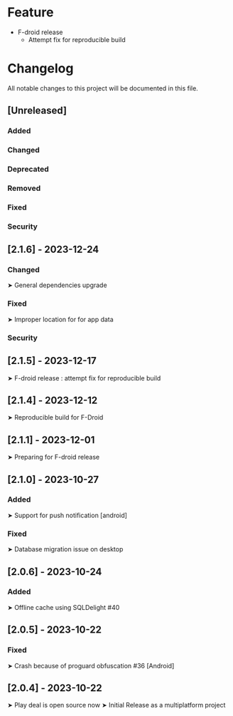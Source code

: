# Feature

- F-droid release
  - Attempt fix for reproducible build

# Changelog

All notable changes to this project will be documented in this file.

## [Unreleased]

### Added

### Changed

### Deprecated

### Removed

### Fixed

### Security

## [2.1.6] - 2023-12-24

### Changed

➤ General dependencies upgrade

### Fixed

➤ Improper location for for app data

### Security

## [2.1.5] - 2023-12-17

➤ F-droid release : attempt fix for reproducible build

## [2.1.4] - 2023-12-12

➤ Reproducible build for F-Droid

## [2.1.1] - 2023-12-01

➤ Preparing for F-droid release

## [2.1.0] - 2023-10-27

### Added

➤ Support for push notification [android]

### Fixed

➤ Database migration issue on desktop

## [2.0.6] - 2023-10-24

### Added

➤ Offline cache using SQLDelight #40

## [2.0.5] - 2023-10-22

### Fixed

➤ Crash because of proguard obfuscation #36 [Android]

## [2.0.4] - 2023-10-22

➤ Play deal is open source now
➤ Initial Release as a multiplatform project

